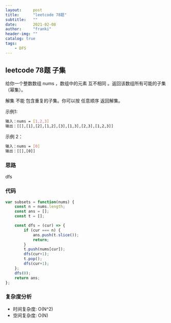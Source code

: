 ```yaml
---
layout:     post
title:      "leetcode 78题"
subtitle:   ""
date:       2021-02-08
author:     "franki"
header-img: ""
catalog: true
tags:
    - DFS
---
```


## leetcode 78题 子集

给你一个整数数组 nums ，数组中的元素 互不相同 。返回该数组所有可能的子集（幂集）。

解集 不能 包含重复的子集。你可以按 任意顺序 返回解集。

示例1:

```bash
输入：nums = [1,2,3]
输出：[[],[1],[2],[1,2],[3],[1,3],[2,3],[1,2,3]]
```

示例 2：

```bash
输入：nums = [0]
输出：[[],[0]]
```

### 思路

dfs

### 代码

```js
var subsets = function(nums) {
    const n = nums.length;
    const ans = [];
    const t = [];

    const dfs = (cur) => {
        if (cur === n) {
            ans.push(t.slice());
            return;
        }
        t.push(nums[cur]);
        dfs(cur+1);
        t.pop();
        dfs(cur+1);
    };
    dfs(0);
    return ans;
};
```

### 复杂度分析

- 时间复杂度: O(N^2)
- 空间复杂度: O(N)

